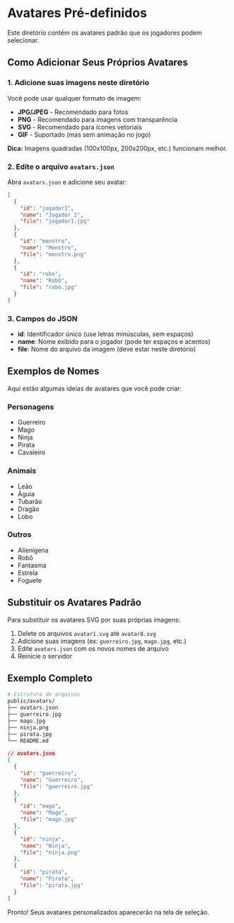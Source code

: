 # Avatares Pré-definidos

Este diretório contém os avatares padrão que os jogadores podem selecionar.

## Como Adicionar Seus Próprios Avatares

### 1. Adicione suas imagens neste diretório

Você pode usar qualquer formato de imagem:
- **JPG/JPEG** - Recomendado para fotos
- **PNG** - Recomendado para imagens com transparência
- **SVG** - Recomendado para ícones vetoriais
- **GIF** - Suportado (mas sem animação no jogo)

**Dica:** Imagens quadradas (100x100px, 200x200px, etc.) funcionam melhor.

### 2. Edite o arquivo `avatars.json`

Abra `avatars.json` e adicione seu avatar:

```json
[
  {
    "id": "jogador1",
    "name": "Jogador 1",
    "file": "jogador1.jpg"
  },
  {
    "id": "monstro",
    "name": "Monstro",
    "file": "monstro.png"
  },
  {
    "id": "robo",
    "name": "Robô",
    "file": "robo.jpg"
  }
]
```

### 3. Campos do JSON

- **id**: Identificador único (use letras minúsculas, sem espaços)
- **name**: Nome exibido para o jogador (pode ter espaços e acentos)
- **file**: Nome do arquivo da imagem (deve estar neste diretório)

## Exemplos de Nomes

Aqui estão algumas ideias de avatares que você pode criar:

### Personagens
- Guerreiro
- Mago
- Ninja
- Pirata
- Cavaleiro

### Animais
- Leão
- Águia
- Tubarão
- Dragão
- Lobo

### Outros
- Alienígena
- Robô
- Fantasma
- Estrela
- Foguete

## Substituir os Avatares Padrão

Para substituir os avatares SVG por suas próprias imagens:

1. Delete os arquivos `avatar1.svg` até `avatar8.svg`
2. Adicione suas imagens (ex: `guerreiro.jpg`, `mago.jpg`, etc.)
3. Edite `avatars.json` com os novos nomes de arquivo
4. Reinicie o servidor

## Exemplo Completo

```bash
# Estrutura de arquivos
public/avatars/
├── avatars.json
├── guerreiro.jpg
├── mago.jpg
├── ninja.png
├── pirata.jpg
└── README.md
```

```json
// avatars.json
[
  {
    "id": "guerreiro",
    "name": "Guerreiro",
    "file": "guerreiro.jpg"
  },
  {
    "id": "mago",
    "name": "Mago",
    "file": "mago.jpg"
  },
  {
    "id": "ninja",
    "name": "Ninja",
    "file": "ninja.png"
  },
  {
    "id": "pirata",
    "name": "Pirata",
    "file": "pirata.jpg"
  }
]
```

Pronto! Seus avatares personalizados aparecerão na tela de seleção.
